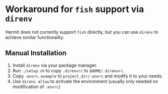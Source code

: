 # Workaround for `fish` support via `direnv`

Hermit does not currently support `fish` directly, but you can use `direnv` to
achieve similar functionality.

## Manual Installation
1. Install `direnv` via your package manager.
2. Run `./setup.sh` to copy `.direnvrc` to `$HOME/.direnvrc`.
3. Copy `.envrc.example` to `project_dir/.envrc` and modify it to your needs.
4. Use `direnv allow` to activate the environment (usually only needed on
   modification of `.envrc`)

